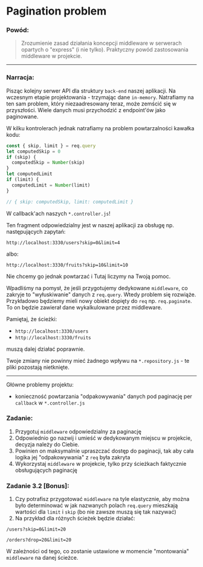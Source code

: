 # Pagination problem

### Powód:

> Zrozumienie zasad działania koncepcji middleware w serwerach opartych o "express" (i nie tylko). Praktyczny powód zastosowania middleware w projekcie.  

---

### Narracja:

Pisząc kolejny serwer API dla struktury `back-end` naszej aplikacji. Na wczesnym etapie projektowania - trzymając dane `in-memory`. Natrafiamy na ten sam problem, który niezaadresowany teraz, może zemścić się w przyszłości.
Wiele danych musi przychodzić z endpoint'ów jako paginowane.

W kilku kontrolerach jednak natrafiamy na problem powtarzalności kawałka kodu:
```javascript
const { skip, limit } = req.query
let computedSkip = 0
if (skip) {
  computedSkip = Number(skip)
}
let computedLimit
if (limit) {
  computedLimit = Number(limit)
}

// { skip: computedSkip, limit: computedLimit }
```

W callback'ach naszych `*.controller.js`!

Ten fragment odpowiedzialny jest w naszej aplikacji za obsługę np. następujących zapytań:

`http://localhost:3330/users?skip=0&limit=4`  

albo:  

`http://localhost:3330/fruits?skip=10&limit=10`
          
Nie chcemy go jednak powtarzać i Tutaj liczymy na Twoją pomoc. 
        
Wpadliśmy na pomysł, że jeśli przygotujemy dedykowane `middleware`, co zakryje to "wyłuskiwanie" danych z `req.query`. Wtedy problem się rozwiąże. Przykładowo będziemy mieli nowy obiekt dopięty do `req` np. `req.paginate`. To on będzie zawierał dane wykalkulowane przez middleware.

Pamiętaj, że ścieżki:
- `http://localhost:3330/users`
- `http://localhost:3330/fruits`

muszą dalej działać poprawnie.

Twoje zmiany nie powinny mieć żadnego wpływu na `*.repository.js` - te pliki pozostają nietknięte.

---

Główne problemy projektu:

- konieczność powtarzania "odpakowywania" danych pod paginację per `callback` w `*.controller.js`

### Zadanie:

1. Przygotuj `middleware` odpowiedzialny za paginację
2. Odpowiednio go nazwij i umieść w dedykowanym miejscu w projekcie, decyzja należy do Ciebie.
3. Powinien on maksymalnie upraszczać dostęp do paginacji, tak aby cała logika jej "odpakowywania" z `req` była zakryta
4. Wykorzystaj `middleware` w projekcie, tylko przy ścieżkach faktycznie obsługujących paginację

### Zadanie 3.2 [Bonus]:

1. Czy potrafisz przygotować `middleware` na tyle elastycznie, aby można było determinować w jak nazwanych polach `req.query` mieszkają wartości dla `limit` i `skip` (bo nie zawsze muszą się tak nazywać)
2. Na przykład dla różnych ścieżek będzie działać:

`/users?skip=0&limit=20`

`/orders?drop=20&limit=20`

W zależności od tego, co zostanie ustawione w momencie "montowania" `middleware` na danej ścieżce.
